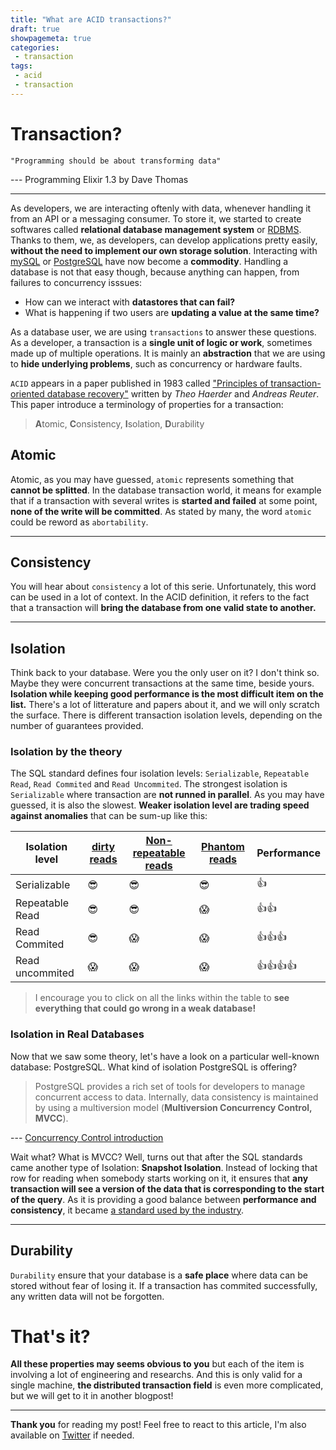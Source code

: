 ```yaml
---
title: "What are ACID transactions?"
draft: true
showpagemeta: true
categories:
 - transaction 
tags:
 - acid
 - transaction
---
```


# Transaction?

    "Programming should be about transforming data"

--- Programming Elixir 1.3 by Dave Thomas

---

As developers, we are interacting oftenly with data, whenever handling it from an API or a messaging consumer. To store it, we started to create softwares called **relational database management system** or [RDBMS](https://en.wikipedia.org/wiki/Relational_database_management_system). Thanks to them, we, as developers, can develop applications pretty easily, **without the need to implement our own storage solution**. Interacting with [mySQL](https://www.mysql.com/) or [PostgreSQL](https://www.postgresql.org/) have now become a **commodity**. Handling a database is not that easy though, because anything can happen, from failures to concurrency isssues:

* How can we interact with **datastores that can fail?**
* What is happening if two users are  **updating a value at the same time?**

 As a database user, we are using `transactions` to answer these questions. As a developer, a transaction is a **single unit of logic or work**, sometimes made up of multiple operations. It is mainly an **abstraction** that we are using to **hide underlying problems**, such as concurrency or hardware faults.

`ACID` appears in a paper published in 1983 called ["Principles of transaction-oriented database recovery"](https://sites.fas.harvard.edu/~cs265/papers/haerder-1983.pdf) written by *Theo Haerder* and *Andreas Reuter*. This paper introduce a terminology of properties for a transaction:

> **A**tomic, **C**onsistency, **I**solation, **D**urability

## Atomic

Atomic, as you may have guessed, `atomic` represents something that **cannot be splitted**. In the database transaction world, it means for example that if a transaction with several writes is **started and failed** at some point, **none of the write will be committed**. As stated by many, the word `atomic` could be reword as `abortability`.

---
## Consistency

You will hear about `consistency` a lot of this serie. Unfortunately, this word can be used in a lot of context. In the ACID definition, it refers to the fact that a transaction will **bring the database from one valid state to another.**

---
## Isolation

Think back to your database. Were you the only user on it? I don't think so. Maybe they were concurrent transactions at the same time, beside yours. **Isolation while keeping good performance is the most difficult item on the list.** There's a lot of litterature and papers about it, and we will only scratch the surface. There is different transaction isolation levels, depending on the number of guarantees provided.


### Isolation by the theory

The SQL standard defines four isolation levels: `Serializable`, `Repeatable Read`, `Read Commited` and `Read Uncommited`. The strongest isolation is `Serializable` where transaction are **not runned in parallel**. As you may have guessed, it is also the slowest. **Weaker isolation level are trading speed against anomalies** that can be sum-up like this:

| Isolation level 	| [dirty reads](https://en.wikipedia.org/wiki/Isolation_(database_systems)#Dirty_reads) | [Non-repeatable reads](https://en.wikipedia.org/wiki/Isolation_%28database_systems%29#Non-repeatable_reads) 	| [Phantom reads](https://en.wikipedia.org/wiki/Isolation_(database_systems)#Phantom_reads) 	| Performance 	|
|-----------------	|-----------	|--------------------	|--------------	|-------------	|
| Serializable 	| 😎 	| 😎 	| 😎 	| 👍 	|
| Repeatable Read 	| 😎 	| 😎 	| 😱 	| 👍👍  	|
| Read Commited 	| 😎 	| 😱 	| 😱 	| 👍👍👍   	|
| Read uncommited 	| 😱 	| 😱 	| 😱 	| 👍👍👍👍    	|

> I encourage you to click on all the links within the table to **see everything that could go wrong in a weak database!**

### Isolation in Real Databases

Now that we saw some theory, let's have a look on a particular well-known database: PostgreSQL. What kind of isolation PostgreSQL is offering?

> PostgreSQL provides a rich set of tools for developers to manage concurrent access to data. Internally, data consistency is maintained by using a multiversion model (**Multiversion Concurrency Control, MVCC**). 

--- [Concurrency Control introduction](https://www.postgresql.org/docs/current/mvcc-intro.html) 

Wait what? What is MVCC? Well, turns out that after the SQL standards came another type of Isolation: **Snapshot Isolation**. Instead of locking that row for reading when somebody starts working on it, it ensures that **any transaction will see a version of the data that is corresponding to the start of the query**. As it is providing a good balance between **performance and consistency**, it became [a standard used by the industry](https://en.wikipedia.org/wiki/List_of_databases_using_MVCC).

---

## Durability

`Durability` ensure that your database is a **safe place** where data can be stored without fear of losing it. If a transaction has commited successfully, any written data will not be forgotten.

# That's it?

**All these properties may seems obvious to you** but each of the item is involving a lot of engineering and researchs. And this is only valid for a single machine, **the distributed transaction field** is even more complicated, but we will get to it in another blogpost!

---

**Thank you** for reading my post! Feel free to react to this article, I'm also available on [Twitter](https://twitter.com/PierreZ) if needed.
